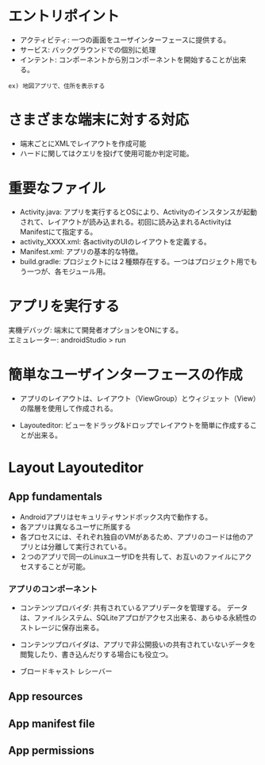# エントリポイント
- アクティビティ: 一つの画面をユーザインターフェースに提供する。
- サービス: バックグラウンドでの個別に処理
- インテント: コンポーネントから別コンポーネントを開始することが出来る。
```
ex) 地図アプリで、住所を表示する
```

# さまざまな端末に対する対応
- 端末ごとにXMLでレイアウトを作成可能
- ハードに関してはクエリを投げて使用可能か判定可能。

# 重要なファイル
- Activity.java: アプリを実行するとOSにより、Activityのインスタンスが起動されて、レイアウトが読み込まれる。初回に読み込まれるActivityはManifestにて指定する。
- activity_XXXX.xml: 各activityのUIのレイアウトを定義する。
- Manifest.xml: アプリの基本的な特徴。
- build.gradle: プロジェクトには２種類存在する。一つはプロジェクト用でもう一つが、各モジュール用。

# アプリを実行する
実機デバッグ: 端末にて開発者オプションをONにする。  
エミュレーター: androidStudio > run

# 簡単なユーザインターフェースの作成
- アプリのレイアウトは、レイアウト（ViewGroup）とウィジェット（View）の階層を使用して作成される。

- Layouteditor: ビューをドラッグ&ドロップでレイアウトを簡単に作成することが出来る。

# Layout Layouteditor


## App fundamentals
- Androidアプリはセキュリティサンドボックス内で動作する。
- 各アプリは異なるユーザに所属する
- 各プロセスには、それぞれ独自のVMがあるため、アプリのコードは他のアプリとは分離して実行されている。
 - ２つのアプリで同一のLinuxユーザIDを共有して、お互いのファイルにアクセスすることが可能。

### アプリのコンポーネント
- コンテンツプロバイダ: 共有されているアプリデータを管理する。
データは、ファイルシステム、SQLiteアプロがアクセス出来る、あらゆる永続性のストレージに保存出来る。
- コンテンツプロバイダは、アプリで非公開扱いの共有されていないデータを閲覧したり、書き込んだりする場合にも役立つ。

- ブロードキャスト レシーバー

## App resources

## App manifest file

## App permissions
